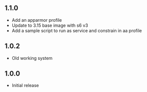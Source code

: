 <!-- https://developers.home-assistant.io/docs/add-ons/presentation#keeping-a-changelog -->

## 1.1.0

- Add an apparmor profile
- Update to 3.15 base image with s6 v3
- Add a sample script to run as service and constrain in aa profile

## 1.0.2

- Old working system

## 1.0.0

- Initial release
